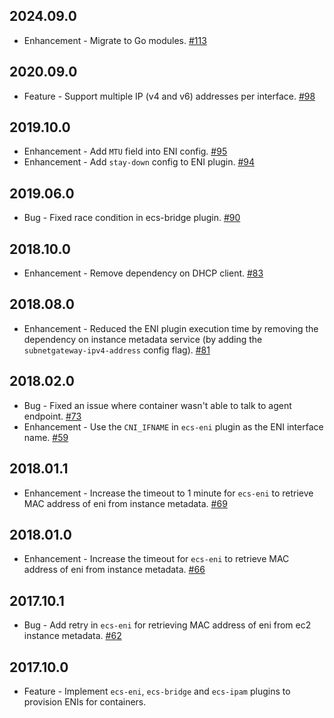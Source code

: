 ## 2024.09.0
* Enhancement - Migrate to Go modules. [#113](https://github.com/aws/amazon-ecs-cni-plugins/pull/113)

## 2020.09.0
* Feature - Support multiple IP (v4 and v6) addresses per interface. [#98](https://github.com/aws/amazon-ecs-cni-plugins/pull/98)

## 2019.10.0
* Enhancement - Add `MTU` field into ENI config. [#95](https://github.com/aws/amazon-ecs-cni-plugins/pull/95)
* Enhancement - Add `stay-down` config to ENI plugin. [#94](https://github.com/aws/amazon-ecs-cni-plugins/pull/94)

## 2019.06.0
* Bug - Fixed race condition in ecs-bridge plugin. [#90](https://github.com/aws/amazon-ecs-cni-plugins/pull/90)

## 2018.10.0
* Enhancement - Remove dependency on DHCP client. [#83](https://github.com/aws/amazon-ecs-cni-plugins/pull/83)

## 2018.08.0
* Enhancement - Reduced the ENI plugin execution time by removing the 
  dependency on instance metadata service (by adding the `subnetgateway-ipv4-address`
  config flag). [#81](https://github.com/aws/amazon-ecs-cni-plugins/pull/81)
 
## 2018.02.0
* Bug - Fixed an issue where container wasn't able to talk to agent endpoint.
[#73](https://github.com/aws/amazon-ecs-cni-plugins/pull/73)
* Enhancement - Use the `CNI_IFNAME` in `ecs-eni` plugin as the ENI interface
name. [#59](https://github.com/aws/amazon-ecs-cni-plugins/pull/59)

## 2018.01.1
* Enhancement - Increase the timeout to 1 minute for `ecs-eni` to retrieve MAC
  address of eni from instance metadata. [#69](https://github.com/aws/amazon-ecs-cni-plugins/pull/69)

## 2018.01.0
* Enhancement - Increase the timeout for `ecs-eni` to retrieve MAC address of
  eni from instance metadata. [#66](https://github.com/aws/amazon-ecs-cni-plugins/pull/66)

## 2017.10.1
* Bug - Add retry in `ecs-eni` for retrieving MAC address of eni from ec2
  instance metadata. [#62](https://github.com/aws/amazon-ecs-cni-plugins/pull/62)

## 2017.10.0
* Feature - Implement `ecs-eni`, `ecs-bridge` and `ecs-ipam` plugins to
  provision ENIs for containers.
